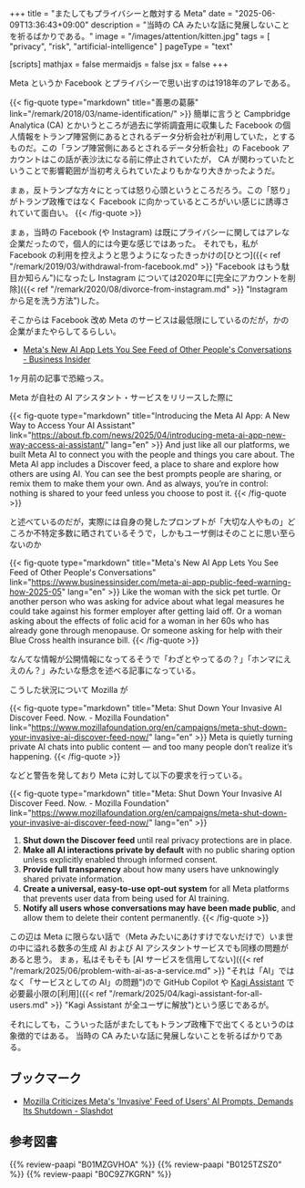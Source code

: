 +++
title = "またしてもプライバシーと敵対する Meta"
date =  "2025-06-09T13:36:43+09:00"
description = "当時の CA みたいな話に発展しないことを祈るばかりである。"
image = "/images/attention/kitten.jpg"
tags = [ "privacy", "risk", "artificial-intelligence" ]
pageType = "text"

[scripts]
  mathjax = false
  mermaidjs = false
  jsx = false
+++

Meta というか Facebook とプライバシーで思い出すのは1918年のアレである。

{{< fig-quote type="markdown" title="善悪の葛藤" link="/remark/2018/03/name-identification/" >}}
簡単に言うと Campbridge Analytica (CA) とかいうところが過去に学術調査用に収集した Facebook の個人情報をトランプ陣営側にあるとされるデータ分析会社が利用していた，とするものだ。この「ランプ陣営側にあるとされるデータ分析会社」の Facebook アカウントはこの話が表沙汰になる前に停止されていたが， CA が関わっていたということで影響範囲が当初考えられていたよりもかなり大きかったようだ。

まぁ，反トランプな方々にとっては怒り心頭というところだろう。この「怒り」がトランプ政権ではなく Facebook に向かっているところがいい感じに誘導されていて面白い。
{{< /fig-quote >}}

まぁ，当時の Facebook (や Instagram) は既にプライバシーに関してはアレな企業だったので，個人的には今更な感じではあった。
それでも，私が Facebook の利用を控えようと思うようになったきっかけの[ひとつ]({{< ref "/remark/2019/03/withdrawal-from-facebook.md" >}} "Facebook はもう駄目か知らん")になったし Instagram については2020年に[完全にアカウントを削除]({{< ref "/remark/2020/08/divorce-from-instagram.md" >}} "Instagram から足を洗う方法")した。

そこからは Facebook 改め Meta のサービスは最低限にしているのだが，かの企業がまたやらしてるらしい。

- [Meta's New AI App Lets You See Feed of Other People's Conversations - Business Insider](https://www.businessinsider.com/meta-ai-app-public-feed-warning-how-2025-05)

1ヶ月前の記事で恐縮っス。

Meta が自社の AI アシスタント・サービスをリリースした際に

{{< fig-quote type="markdown" title="Introducing the Meta AI App: A New Way to Access Your AI Assistant" link="https://about.fb.com/news/2025/04/introducing-meta-ai-app-new-way-access-ai-assistant/" lang="en" >}}
And just like all our platforms, we built Meta AI to connect you with the people and things you care about. The Meta AI app includes a Discover feed, a place to share and explore how others are using AI. You can see the best prompts people are sharing, or remix them to make them your own. And as always, you’re in control: nothing is shared to your feed unless you choose to post it.
{{< /fig-quote >}}

と述べているのだが，実際には自身の発したプロンプトが「大切な人やもの」どころか不特定多数に晒されているそうで，しかもユーザ側はそのことに思い至らないのか

{{< fig-quote type="markdown" title="Meta's New AI App Lets You See Feed of Other People's Conversations" link="https://www.businessinsider.com/meta-ai-app-public-feed-warning-how-2025-05" lang="en" >}}
Like the woman with the sick pet turtle. Or another person who was asking for advice about what legal measures he could take against his former employer after getting laid off. Or a woman asking about the effects of folic acid for a woman in her 60s who has already gone through menopause. Or someone asking for help with their Blue Cross health insurance bill.
{{< /fig-quote >}}

なんてな情報が公開情報になってるそうで「わざとやってるの？」「ホンマにええのん？」みたいな懸念を述べる記事になっている。

こうした状況について Mozilla が

{{< fig-quote type="markdown" title="Meta: Shut Down Your Invasive AI Discover Feed. Now. - Mozilla Foundation" link="https://www.mozillafoundation.org/en/campaigns/meta-shut-down-your-invasive-ai-discover-feed-now/" lang="en" >}}
Meta is quietly turning private AI chats into public content — and too many people don’t realize it’s happening.
{{< /fig-quote >}}

などと警告を発しており Meta に対して以下の要求を行っている。

{{< fig-quote type="markdown" title="Meta: Shut Down Your Invasive AI Discover Feed. Now. - Mozilla Foundation" link="https://www.mozillafoundation.org/en/campaigns/meta-shut-down-your-invasive-ai-discover-feed-now/" lang="en" >}}
1. **Shut down the Discover feed** until real privacy protections are in place.
1. **Make all AI interactions private by default** with no public sharing option unless explicitly enabled through informed consent.
1. **Provide full transparency** about how many users have unknowingly shared private information.
1. **Create a universal, easy-to-use opt-out system** for all Meta platforms that prevents user data from being used for AI training.
1. **Notify all users whose conversations may have been made public**, and allow them to delete their content permanently.
{{< /fig-quote >}}

この辺は Meta に限らない話で（Meta みたいにあけすけでないだけで）いま世の中に溢れる数多の生成 AI および AI アシスタントサービスでも同様の問題があると思う。
まぁ，私はそもそも [AI サービスを信用してない]({{< ref "/remark/2025/06/problem-with-ai-as-a-service.md" >}} "それは「AI」ではなく「サービスとしての AI」の問題")ので GitHub Copilot や [Kagi Assistant] で必要最小限の[利用]({{< ref "/remark/2025/04/kagi-assistant-for-all-users.md" >}} "Kagi Assistant が全ユーザに解放")という感じであるが。

それにしても，こういった話がまたしてもトランプ政権下で出てくるというのは象徴的ではある。
当時の CA みたいな話に発展しないことを祈るばかりである。

## ブックマーク

- [Mozilla Criticizes Meta's 'Invasive' Feed of Users' AI Prompts, Demands Its Shutdown - Slashdot](https://tech.slashdot.org/story/25/06/08/1929242/mozilla-criticizes-metas-invasive-feed-of-users-ai-prompts-demands-its-shutdown)

[Kagi Assistant]: https://kagi.com/assistant "The Assistant"

## 参考図書

{{% review-paapi "B01MZGVHOA" %}} <!-- 超監視社会 -->
{{% review-paapi "B0125TZSZ0" %}} <!-- つながりっぱなしの日常を生きる -->
{{% review-paapi "B0C9Z7KGRN" %}} <!-- はじめて学ぶ ビデオゲームの心理学 Kindle 版 -->
